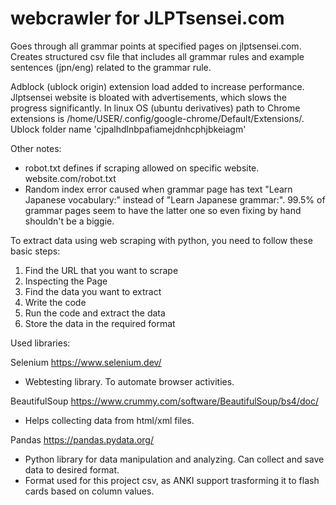 # webcrawler for JLPTsensei.com

Goes through all grammar points at specified pages on jlptsensei.com.
Creates structured csv file that includes all grammar rules and example sentences (jpn/eng) related to the grammar rule.

Adblock (ublock origin) extension load added to increase performance. Jlptsensei website is bloated with advertisements,
which slows the progress significantly. In linux OS (ubuntu derivatives) path to Chrome extensions is /home/USER/.config/google-chrome/Default/Extensions/. 
Ublock folder name 'cjpalhdlnbpafiamejdnhcphjbkeiagm'


Other notes:
- robot.txt defines if scraping allowed on specific website. website.com/robot.txt
- Random index error caused when grammar page has text "Learn Japanese vocabulary:" instead of "Learn Japanese grammar:".
99.5% of grammar pages seem to have the latter one so even fixing by hand shouldn't be a biggie.


To extract data using web scraping with python, you need to follow these basic steps:

1. Find the URL that you want to scrape
2. Inspecting the Page
3. Find the data you want to extract
4. Write the code
5. Run the code and extract the data
6. Store the data in the required format 

Used libraries:

Selenium https://www.selenium.dev/
- Webtesting library. To automate browser activities.

BeautifulSoup https://www.crummy.com/software/BeautifulSoup/bs4/doc/
- Helps collecting data from html/xml files.

Pandas https://pandas.pydata.org/
- Python library for data manipulation and analyzing. Can collect and save data to desired format.
- Format used for this project csv, as ANKI support trasforming it to flash cards based on column values.
